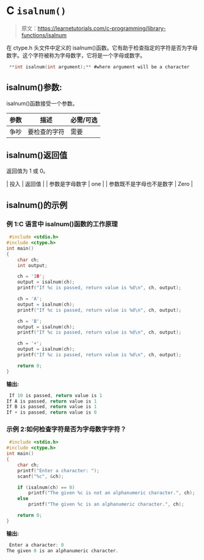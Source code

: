 # C `isalnum()`

> 原文：<https://learnetutorials.com/c-programming/library-functions/isalnum>

在 ctype.h 头文件中定义的 isalnum()函数。它有助于检查指定的字符是否为字母数字。这个字符被称为字母数字，它将是一个字母或数字。

```c
 **int isalnum(int argument);** #where argument will be a character 

```

## isalnum()参数:

isalnum()函数接受一个参数。

| 参数 | 描述 | 必需/可选 |
| --- | --- | --- |
| 争吵 | 要检查的字符 | 需要 |

## isalnum()返回值

返回值为 1 或 0。

| 投入 | 返回值 |
| 参数是字母数字 | one |
| 参数既不是字母也不是数字 | Zero |

## isalnum()的示例

### 例 1:C 语言中 isalnum()函数的工作原理

```c
 #include <stdio.h>
#include <ctype.h>
int main()
{
    char ch;
    int output;

    ch = '10';
    output = isalnum(ch);
    printf("If %c is passed, return value is %d\n", ch, output);

    ch = 'A';
    output = isalnum(ch);
    printf("If %c is passed, return value is %d\n", ch, output);

    ch = 'B';
    output = isalnum(ch);
    printf("If %c is passed, return value is %d\n", ch, output);

    ch = '+';
    output = isalnum(ch);
    printf("If %c is passed, return value is %d\n", ch, output);

    return 0;
} 

```

**输出:**

```c
 If 10 is passed, return value is 1
If A is passed, return value is 1
If B is passed, return value is 1
If + is passed, return value is 0 
```

### 示例 2:如何检查字符是否为字母数字字符？

```c
 #include <stdio.h>
#include <ctype.h>
int main()
{
    char ch;
    printf("Enter a character: ");
    scanf("%c", &ch);

    if (isalnum(ch) == 0)
        printf("The given %c is not an alphanumeric character.", ch);
    else
        printf("The given %c is an alphanumeric character.", ch);

    return 0;
} 

```

**输出:**

```c
 Enter a character: 0
The given 0 is an alphanumeric character. 
```